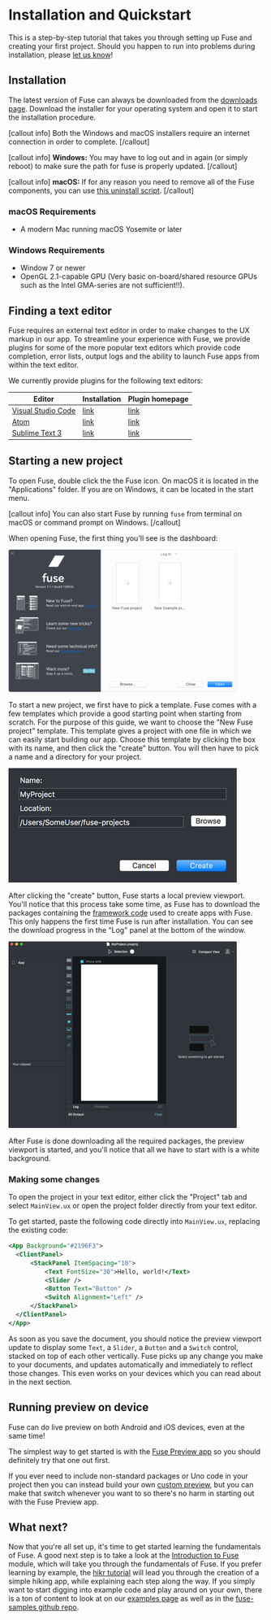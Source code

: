 # Installation and Quickstart

This is a step-by-step tutorial that takes you through setting up Fuse and creating your first project. Should you happen to run into problems during installation, please [let us know](https://forums.fusetools.com/c/bug-reports)!

## Installation

The latest version of Fuse can always be downloaded from the <a target="_blank" href="https://fuse-open.github.io/downloads">downloads page</a>. Download the installer for your operating system and open it to start the installation procedure.

[callout info]
Both the Windows and macOS installers require an internet connection in order to complete.
[/callout]

[callout info]
__Windows:__ You may have to log out and in again (or simply reboot) to make sure the path for fuse is properly updated.
[/callout]

[callout info]
__macOS:__ If for any reason you need to remove all of the Fuse components, you can use [this uninstall script](https://gist.github.com/Tapped/daa78c08882f33b0c7c3).
[/callout]

### macOS Requirements

- A modern Mac running macOS Yosemite or later

### Windows Requirements

- Window 7 or newer
- OpenGL 2.1-capable GPU (Very basic on-board/shared resource GPUs such as the Intel GMA-series are not sufficient!!).

## Finding a text editor

Fuse requires an external text editor in order to make changes to the UX markup in our app. To streamline your experience with Fuse, we provide plugins for some of the more popular text editors which provide code completion, error lists, output logs and the ability to launch Fuse apps from within the text editor.

We currently provide plugins for the following text editors:

<table class="table">
  <thead>
    <tr>
      <th>Editor</th>
      <th>Installation</th>
      <th>Plugin homepage</th>
    </tr>
  </thead>
  <tbody>
    <tr>
      <td><a href="https://code.visualstudio.com/">Visual Studio Code</a></td>
      <td><a href="articles:basics/installation/visual-studio-code-plugin.md">link</a></td>
      <td><a href="https://marketplace.visualstudio.com/items?itemName=iGN97.fuse-vscode">link</a></td>
    </tr>
    <tr>
      <td><a href="https://atom.io/">Atom</a></td>
      <td><a href="articles:basics/installation/atom-plugin.md">link</a></td>
      <td><a href="https://atom.io/packages/fuse">link</a></td>
    </tr>
    <tr>
      <td><a href="https://www.sublimetext.com/3">Sublime Text 3</a></td>
      <td><a href="articles:basics/installation/sublime-plugin.md">link</a></td>
      <td><a href="https://packagecontrol.io/packages/Fuse">link</a></td>
    </tr>
  </tbody>
</table>

## Starting a new project

To open Fuse, double click the the Fuse icon. On macOS it is located in the "Applications" folder. If you are on Windows, it can be located in the start menu.

[callout info]
You can also start Fuse by running `fuse` from terminal on macOS or command prompt on Windows.
[/callout]

When opening Fuse, the first thing you'll see is the dashboard:

![image of dashboard](../../media/installation_quickstart/fusedashboard.png)

To start a new project, we first have to pick a template. Fuse comes with a few templates which provide a good starting point when starting from scratch. For the purpose of this guide, we want to choose the "New Fuse project" template. This template gives a project with one file in which we can easily start building our app. Choose this template by clicking the box with its name, and then click the "create" button. You will then have to pick a name and a directory for your project.

![create project](../../media/installation_quickstart/createprojectname.png)

After clicking the "create" button, Fuse starts a local preview viewport. You'll notice that this process take some time, as Fuse has to download the packages containing the [framework code](http://github.com/fuse-open/fuselibs) used to create apps with Fuse. This only happens the first time Fuse is run after installation. You can see the download progress in the "Log" panel at the bottom of the window.

![preview](../../media/installation_quickstart/preview.png)

After Fuse is done downloading all the required packages, the preview viewport is started, and you'll notice that all we have to start with is a white background.

### Making some changes

To open the project in your text editor, either click the "Project" tab and select `MainView.ux` or open the project folder directly from your text editor.

To get started, paste the following code directly into `MainView.ux`, replacing the existing code:

```xml
<App Background="#2196F3">
  <ClientPanel>
      <StackPanel ItemSpacing="10">
          <Text FontSize="30">Hello, world!</Text>
          <Slider />
          <Button Text="Button" />
          <Switch Alignment="Left" />
      </StackPanel>
  </ClientPanel>
</App>
```

As soon as you save the document, you should notice the preview viewport update to display some `Text`, a `Slider`, a `Button` and a `Switch` control, stacked on top of each other vertically. Fuse picks up any change you make to your documents, and updates automatically and immediately to reflect those changes. This even works on your devices which you can read about in the next section.

## Running preview on device

Fuse can do live preview on both Android and iOS devices, even at the same time!

The simplest way to get started is with the [Fuse Preview app](./preview-and-export.md#fuse-preview-app) so you should definitely try that one out first.

If you ever need to include non-standard packages or Uno code in your project then you can instead build your own [custom preview](./preview-and-export.md#custom-preview), but you can make that switch whenever you want to so there's no harm in starting out with the Fuse Preview app.

## What next?

Now that you're all set up, it's time to get started learning the fundamentals of Fuse. A good next step is to take a look at the [Introduction to Fuse](https://fuse-open.github.io/docs/basics/introduction-to-fuse) module, which will take you through the fundamentals of Fuse. If you prefer learning by example, the [hikr tutorial](https://fuse-open.github.io/docs/tutorial/tutorial) will lead you through the creation of a simple hiking app, while explaining each step along the way. If you simply want to start digging into example code and play around on your own, there is a ton of content to look at on our [examples page](https://fuse-open.github.io/examples) as well as in the [fuse-samples github repo](https://www.github.com/fusetools/fuse-samples/).

